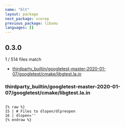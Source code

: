 ```yaml
---
name: "blt"
layout: package
next_package: scorep
previous_package: libxmu
languages: []
---
```

## 0.3.0
1 / 514 files match

 - [thirdparty_builtin/googletest-master-2020-01-07/googletest/cmake/libgtest.la.in](#thirdparty_builtingoogletest-master-2020-01-07googletestcmakelibgtestlain)

### thirdparty_builtin/googletest-master-2020-01-07/googletest/cmake/libgtest.la.in

```

{% raw %}
15 | # Files to dlopen/dlpreopen
16 | dlopen=''
{% endraw %}

```